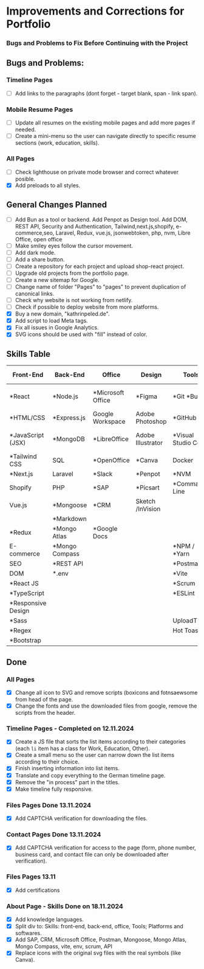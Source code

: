 # Improvements and Corrections for Portfolio

### Bugs and Problems to Fix Before Continuing with the Project

## Bugs and Problems:

### Timeline Pages

- [ ] Add links to the paragraphs (dont forget - target blank, span - link span).

### Mobile Resume Pages

- [ ] Update all resumes on the existing mobile pages and add more pages if needed.
- [ ] Create a mini-menu so the user can navigate directly to specific resume sections (work, education, skills).

### All Pages

- [ ] Check lighthouse on private mode browser and correct whatever posible.
- [x] Add preloads to all styles.

## General Changes Planned

- [ ] Add Bun as a tool or backend. Add Penpot as Design tool. Add DOM, REST API, Security
      and Authentication, Tailwind,next.js,shopify, e-commerce,seo, Laravel, Redux, vue.js, jsonwebtoken, php, nvm, Libre Office, open office
- [ ] Make smiley eyes follow the cursor movement.
- [ ] Add dark mode.
- [ ] Add a share button.
- [ ] Create a repository for each project and upload shop-react project.
- [ ] Upgrade old projects from the portfolio page.
- [ ] Create a new sitemap for Google.
- [ ] Change name of folder "Pages" to "pages" to prevent duplication of canonical links.
- [ ] Check why website is not working from netlify.
- [ ] Check if possible to deploy website from more platforms.
- [x] Buy a new domain, "kathrinpeled.de".
- [x] Add script to load Meta tags.
- [x] Fix all issues in Google Analytics.
- [x] SVG icons should be used with "fill" instead of color.

## Skills Table

| **Front-End**       | **Back-End**    | **Office**         | **Design**        | **Tools**            | **Platforms** | **Cloud Services**     | **SEO Tools**           |
| ------------------- | --------------- | ------------------ | ----------------- | -------------------- | ------------- | ---------------------- | ----------------------- |
| \*React             | \*Node.js       | \*Microsoft Office | \*Figma           | \*Git \*Bun          | \*Linux       | \*Google Cloud Console | \*Google Lighthouse     |
| \*HTML/CSS          | \*Express.js    | Google Workspace   | Adobe Photoshop   | \*GitHub             | macOS         | \*Mongo Atlas          | \*Google Analytics      |
| \*JavaScript (JSX)  | \*MongoDB       | \*LibreOffice      | Adobe Illustrator | \*Visual Studio Code | \*Windows     | \*Cloudflare Pages     | \*Google Search Console |
| \*Tailwind CSS      | SQL             | \*OpenOffice       | \*Canva           | Docker               | \*Vercel      | \*Netlify              | \*Umami Cloud           |
| \*Next.js           | Laravel         | \*Slack            | \*Penpot          | \*NVM                | \*Render      |                        |                         |
| Shopify             | PHP             | \*SAP              | \*Picsart         | \*Command Line       | \*Snap        |                        |                         |
| Vue.js              | \*Mongoose      | \*CRM              | Sketch /InVision  |
|                     | \*Markdown      |                    |                   |                      |
| \*Redux             | \*Mongo Atlas   | \*Google Docs      |                   |                      |               |                        |                         |
| E-commerce          | \*Mongo Compass |                    |                   | \*NPM / \*Yarn       |               |                        |                         |
| SEO                 | \*REST API      |                    |                   | \*Postman            |               |                        |                         |
| DOM                 | \*.env          |                    |                   | \*Vite               |               |                        |                         |
| \*React JS          |                 |                    |                   | \*Scrum              |               |                        |                         |
| \*TypeScript        |                 |                    |                   | \*ESLint             |               |                        |                         |
| \*Responsive Design |                 |                    |                   |                      |               |                        |                         |
| \*Sass              |                 |                    |                   | UploadThing          |               |                        |                         |
| \*Regex             |                 |                    |                   | Hot Toast            |               |                        |                         |
| \*Bootstrap         |                 |                    |                   |                      |               |                        |                         |

## Done

### All Pages

- [x] Change all icon to SVG and remove scripts (boxicons and fotnsaewsome from head of the page.
- [x] Change the fonts and use the downloaded files from google, remove the scripts from the header.

### Timeline Pages - Completed on 12.11.2024

- [x] Create a JS file that sorts the list items according to their categories (each `li` item has a class for Work, Education, Other).
- [x] Create a small menu so the user can narrow down the list items according to their choice.
- [x] Finish inserting information into list items.
- [x] Translate and copy everything to the German timeline page.
- [x] Remove the "in process" part in the titles.
- [x] Make timeline fully responsive.

### Files Pages Done 13.11.2024

- [x] Add CAPTCHA verification for downloading the files.

### Contact Pages Done 13.11.2024

- [x] Add CAPTCHA verification for access to the page (form, phone number, business card, and contact file can only be downloaded after verification).

### Files Pages 13.11

- [x] Add certifications

### About Page - Skills Done on 18.11.2024

- [x] Add knowledge languages.
- [x] Split div to: Skills: front-end, back-end, office, Tools; Platforms and softwares.
- [x] Add SAP, CRM, Microsoft Office, Postman, Mongoose, Mongo Atlas, Mongo Compass, vite, env, scrum, API
- [x] Replace icons with the original svg files with the real symbols (like Canva).
